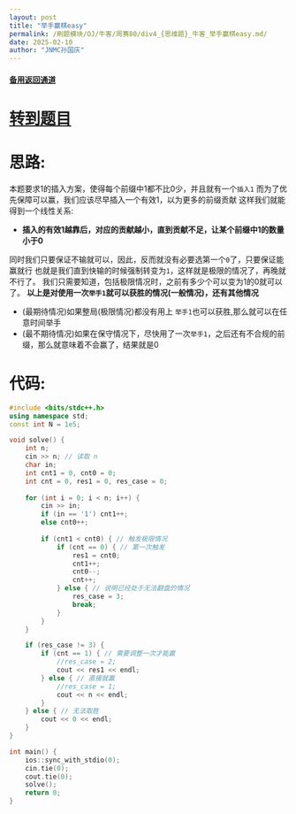```yaml
---
layout: post
title: "举手赢棋easy"
permalink: /刷题模块/OJ/牛客/周赛80/div4_{思维题}_牛客_举手赢棋easy.md/
date: 2025-02-10
author: "JNMC孙国庆"
---
```


#### [备用返回通道](../../README.md)
# [转到题目](https://ac.nowcoder.com/acm/contest/101196/C)
# 思路:
本题要求1的插入方案，使得每个前缀中1都不比0少，并且就有一个`插入1`
而为了优先保障可以赢，我们应该尽早插入一个有效1，以为更多的前缀贡献
这样我们就能得到一个线性关系:
- **插入的有效1越靠后，对应的贡献越小，直到贡献不足，让某个前缀中1的数量小于0**

同时我们只要保证不输就可以，因此，反而就没有必要选第一个`0`了，只要保证能赢就行
也就是我们直到快输的时候强制转变为`1`，这样就是极限的情况了，再晚就不行了。
我们只需要知道，包括极限情况时，之前有多少个可以变为1的0就可以了。
**以上是对使用一次`举手1`就可以获胜的情况(一般情况)，还有其他情况**

- (最期待情况)如果整局(极限情况)都没有用上 `举手1`也可以获胜,那么就可以在任意时间举手
- (最不期待情况)如果在保守情况下，尽快用了一次`举手1`，之后还有不合规的前缀，那么就意味着不会赢了，结果就是0
# 代码:
```cpp
#include <bits/stdc++.h>
using namespace std;
const int N = 1e5;

void solve() {
    int n;
    cin >> n; // 读取 n
    char in;
    int cnt1 = 0, cnt0 = 0;
    int cnt = 0, res1 = 0, res_case = 0;
    
    for (int i = 0; i < n; i++) {
        cin >> in;
        if (in == '1') cnt1++;
        else cnt0++;
        
        if (cnt1 < cnt0) { // 触发极限情况
            if (cnt == 0) { // 第一次触发
                res1 = cnt0;
                cnt1++;
                cnt0--;
                cnt++;
            } else { // 说明已经处于无法翻盘的情况
                res_case = 3;
                break;
            }
        }
    }

    if (res_case != 3) { 
        if (cnt == 1) { // 需要调整一次才能赢
            //res_case = 2;
            cout << res1 << endl;
        } else { // 直接就赢
            //res_case = 1;
            cout << n << endl;
        }
    } else { // 无法取胜
        cout << 0 << endl;
    }
}

int main() {
    ios::sync_with_stdio(0);
    cin.tie(0);
    cout.tie(0);
    solve();    
    return 0;
}
```